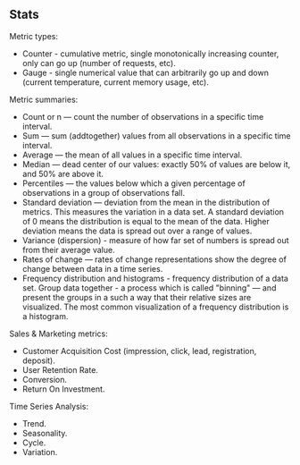 Stats
-

Metric types:
* Counter - cumulative metric, single monotonically increasing counter, only can go up (number of requests, etc).
* Gauge - single numerical value that can arbitrarily go up and down (current temperature, current memory usage, etc).

Metric summaries:
* Count or n — count the number of observations in a specific time interval.
* Sum — sum (addtogether) values from all observations in a specific time interval.
* Average — the mean of all values in a specific time interval.
* Median — dead center of our values: exactly 50% of values are below it, and 50% are above it.
* Percentiles — the values below which a given percentage of observations in a group of observations fall.
* Standard deviation — deviation from the mean in the distribution of metrics.
  This measures the variation in a data set.
  A standard deviation of 0 means the distribution is equal to the mean of the data.
  Higher deviation means the data is spread out over a range of values.
* Variance (dispersion) - measure of how far set of numbers is spread out from their average value.
* Rates of change — rates of change representations show the degree of change between data in a time series.
* Frequency distribution and histograms - frequency distribution of a data set.
  Group data together - a process which is called "binning" — and present the groups in a such a way
  that their relative sizes are visualized.
  The most common visualization of a frequency distribution is a histogram.

Sales & Marketing metrics:
* Customer Acquisition Cost (impression, click, lead, registration, deposit).
* User Retention Rate.
* Conversion.
* Return On Investment.

Time Series Analysis:
* Trend.
* Seasonality.
* Cycle.
* Variation.
